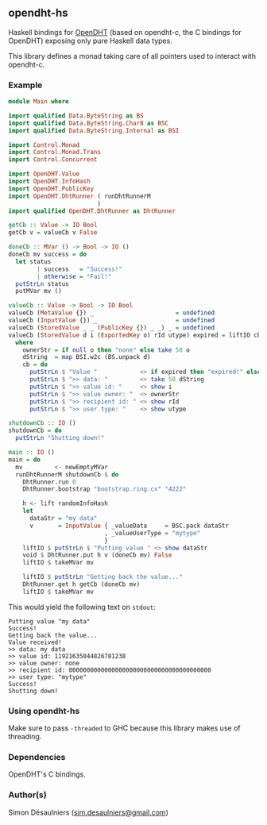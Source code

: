
## opendht-hs

Haskell bindings for [OpenDHT](https://github.com/savoirfairelinux/opendht)
(based on opendht-c, the C bindings for OpenDHT) exposing only pure Haskell data
types.

This library defines a monad taking care of all pointers used to interact with
opendht-c.

### Example

```haskell
module Main where

import qualified Data.ByteString as BS
import qualified Data.ByteString.Char8 as BSC
import qualified Data.ByteString.Internal as BSI

import Control.Monad
import Control.Monad.Trans
import Control.Concurrent

import OpenDHT.Value
import OpenDHT.InfoHash
import OpenDHT.PublicKey
import OpenDHT.DhtRunner ( runDhtRunnerM
                         )
import qualified OpenDHT.DhtRunner as DhtRunner

getCb :: Value -> IO Bool
getCb v = valueCb v False

doneCb :: MVar () -> Bool -> IO ()
doneCb mv success = do
  let status
        | success   = "Success!"
        | otherwise = "Fail!"
  putStrLn status
  putMVar mv ()

valueCb :: Value -> Bool -> IO Bool
valueCb (MetaValue {}) _                       = undefined
valueCb (InputValue {}) _                      = undefined
valueCb (StoredValue _ _ (PublicKey {}) _ _) _ = undefined
valueCb (StoredValue d i (ExportedKey o) rId utype) expired = liftIO cb >> return True
  where
    ownerStr = if null o then "none" else take 50 o
    dString  = map BSI.w2c (BS.unpack d)
    cb = do
      putStrLn $ "Value "            <> if expired then "expired!" else "received!"
      putStrLn $ ">> data: "         <> take 50 dString
      putStrLn $ ">> value id: "     <> show i
      putStrLn $ ">> value owner: "  <> ownerStr
      putStrLn $ ">> recipient id: " <> show rId
      putStrLn $ ">> user type: "    <> show utype

shutdownCb :: IO ()
shutdownCb = do
  putStrLn "Shutting down!"

main :: IO ()
main = do
  mv         <- newEmptyMVar
  runDhtRunnerM shutdownCb $ do
    DhtRunner.run 0
    DhtRunner.bootstrap "bootstrap.ring.cx" "4222"

    h <- lift randomInfoHash
    let
      dataStr = "my data"
      v       = InputValue { _valueData     = BSC.pack dataStr
                           , _valueUserType = "mytype"
                           }
    liftIO $ putStrLn $ "Putting value " <> show dataStr
    void $ DhtRunner.put h v (doneCb mv) False
    liftIO $ takeMVar mv

    liftIO $ putStrLn "Getting back the value..."
    DhtRunner.get h getCb (doneCb mv)
    liftIO $ takeMVar mv
```

This would yield the following text on `stdout`:

```
Putting value "my data"
Success!
Getting back the value...
Value received!
>> data: my data
>> value id: 11921635044826781238
>> value owner: none
>> recipient id: 0000000000000000000000000000000000000000
>> user type: "mytype"
Success!
Shutting down!
```

### Using opendht-hs

Make sure to pass `-threaded` to GHC because this library makes use of
threading.

### Dependencies

OpenDHT's C bindings.

### Author(s)

Simon Désaulniers (sim.desaulniers@gmail.com)

<!-- vim: set sts=2 ts=2 sw=2 tw=0 et :-->

